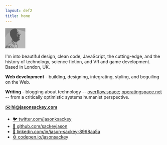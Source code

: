 ```yaml
---
layout: def2
title: home
---
```


<img src="./img/me.png" alt="" class="avatar" width="64" height="64">

I'm into beautiful design, clean code, JavaScript, the cutting-edge, and the history of technology, science fiction, and VR and game development. Based in London, UK.

**Web development** - building, designing, integrating, styling, and beguiling on the Web.

**Writing** - blogging about technology --
<a href="https://overflow.space">overflow.space</a>;
<a href="https://operatingspace.net">operatingspace.net</a>
-- from a critically optimistic systems humanist perspective.


<b>[✉️ hi@jasonsackey.com](mailto:hi@jasonsackey.com)</b>

<ul class="links">
  <li><a href="https://twitter.com/jasonksackey">
    🐦 <span class="red">twitter.com</span>/jasonksackey
  </a></li>
  <li><a href="https://github.com/sackeyjason">
    🐙 <span class="red">github.com</span>/sackeyjason
  </a></li>
  <li><a href="https://www.linkedin.com/in/jason-sackey-8998aa5a/">
   🏢 <span class="red">linkedin.com/in/</span>jason-sackey-8998aa5a
  </a></li>
  <li><a href="http://codepen.io/jasonsackey">
   ⚙️ <span class="red">codepen.io</span>/jasonsackey
  </a></li>
</ul>
